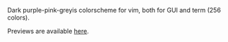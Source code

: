 Dark purple-pink-greyis colorscheme for vim, both for GUI and term (256  colors).

Previews are available [here](http://bytefluent.com/vivify/index.php?remote=raw.githubusercontent.com%2Fmfedoten%2Fvimberry%2Fmaster%2Fcolors%2Fbusybee.vim).
